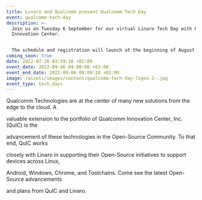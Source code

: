 ```yaml
---
title: Linaro and Qualcomm present Qualcomm Tech Day
event: qualcomm-tech-day
description: >-
  Join us on Tuesday 6 September for our virtual Linaro Tech Day with Qualcomm
  Innovation Center. 


  The schedule and registration will launch at the beginning of August.
coming_soon: true
date: 2022-07-26 03:59:10 +02:00
event_date: 2022-09-06 04:00:00 +02:00
event_end_date: 2022-09-06 08:00:10 +02:00
image: /assets/images/content/qualcomm-tech-day-logos-1-.jpg
event_type: tech_days
---
```

Qualcomm Technologies are at the center of many new solutions from the edge to the cloud. A

valuable extension to the portfolio of Qualcomm Innovation Center, Inc. (QuIC) is the

advancement of these technologies in the Open-Source Community. To that end, QuIC works

closely with Linaro in supporting their Open-Source initiatives to support devices across Linux,

Android, Windows, Chrome, and Toolchains. Come see the latest Open-Source advancements

and plans from QuIC and Linaro.